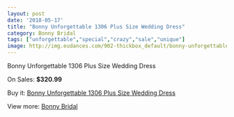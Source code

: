 ```yaml
---
layout: post
date: '2018-05-17'
title: "Bonny Unforgettable 1306 Plus Size Wedding Dress"
category: Bonny Bridal
tags: ["unforgettable","special","crazy","sale","unique"]
image: http://img.eudances.com/902-thickbox_default/bonny-unforgettable-1306-plus-size-wedding-dress.jpg
---
```

Bonny Unforgettable 1306 Plus Size Wedding Dress

On Sales: **$320.99**
<a href="https://www.eudances.com/en/bonny-bridal/314-bonny-unforgettable-1306-plus-size-wedding-dress.html"><amp-img layout="responsive" width="600" height="600" src="//img.eudances.com/902-thickbox_default/bonny-unforgettable-1306-plus-size-wedding-dress.jpg" alt="Bonny Unforgettable 1306 Plus Size Wedding Dress 0" /></a>
<a href="https://www.eudances.com/en/bonny-bridal/314-bonny-unforgettable-1306-plus-size-wedding-dress.html"><amp-img layout="responsive" width="600" height="600" src="//img.eudances.com/903-thickbox_default/bonny-unforgettable-1306-plus-size-wedding-dress.jpg" alt="Bonny Unforgettable 1306 Plus Size Wedding Dress 1" /></a>

Buy it: [Bonny Unforgettable 1306 Plus Size Wedding Dress](https://www.eudances.com/en/bonny-bridal/314-bonny-unforgettable-1306-plus-size-wedding-dress.html "Bonny Unforgettable 1306 Plus Size Wedding Dress")

View more: [Bonny Bridal](https://www.eudances.com/en/3-bonny-bridal "Bonny Bridal")